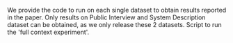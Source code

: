 We provide the code to run on each single dataset to obtain results reported in the paper.
Only results on Public Interview and System Description dataset can be obtained, as we only release these 2 datasets.
Script to run the 'full context experiment'.
